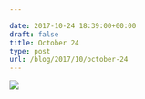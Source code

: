 ```yaml
---

date: 2017-10-24 18:39:00+00:00
draft: false
title: October 24
type: post
url: /blog/2017/10/october-24
---
```




  
   ![](/images/2017-10-24-201710october-24/IMG_2486.jpg)

  


